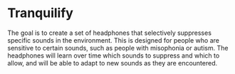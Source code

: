 Tranquilify
===========

The goal is to create a set of headphones that selectively suppresses specific sounds in the environment. This is designed for people who are sensitive to certain sounds, such as people with misophonia or autism. The headphones will learn over time which sounds to suppress and which to allow, and will be able to adapt to new sounds as they are encountered.

